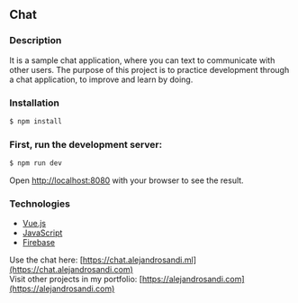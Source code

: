 ## Chat

### Description

It is a sample chat application, where you can text to communicate with other users. The purpose of this project is to practice development through a chat application, to improve and learn by doing.

### Installation

```bash
$ npm install
```

### First, run the development server:

```bash
$ npm run dev
```

Open [http://localhost:8080](http://localhost:8080) with your browser to see the result.

### Technologies

- [Vue.js](https://www.typescriptlang.org/)
- [JavaScript](https://nextjs.org/)
- [Firebase](https://graphql.org/)

Use the chat here: [https://chat.alejandrosandi.ml](https://chat.alejandrosandi.com)
<br/>
Visit other projects in my portfolio: [https://alejandrosandi.com](https://alejandrosandi.com)
